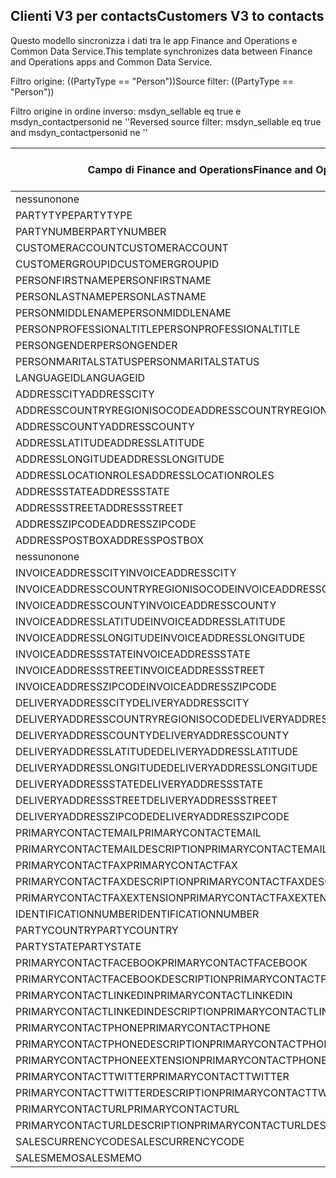 ## <a name="customers-v3-to-contacts"></a><span data-ttu-id="af4f1-101">Clienti V3 per contacts</span><span class="sxs-lookup"><span data-stu-id="af4f1-101">Customers V3 to contacts</span></span>

<span data-ttu-id="af4f1-102">Questo modello sincronizza i dati tra le app Finance and Operations e Common Data Service.</span><span class="sxs-lookup"><span data-stu-id="af4f1-102">This template synchronizes data between Finance and Operations apps and Common Data Service.</span></span>

<span data-ttu-id="af4f1-103">Filtro origine: ((PartyType == "Person"))</span><span class="sxs-lookup"><span data-stu-id="af4f1-103">Source filter: ((PartyType == "Person"))</span></span>

<span data-ttu-id="af4f1-104">Filtro origine in ordine inverso: msdyn_sellable eq true e msdyn_contactpersonid ne ''</span><span class="sxs-lookup"><span data-stu-id="af4f1-104">Reversed source filter: msdyn_sellable eq true  and msdyn_contactpersonid ne ''</span></span>

<span data-ttu-id="af4f1-105">Campo di Finance and Operations</span><span class="sxs-lookup"><span data-stu-id="af4f1-105">Finance and Operations field</span></span> | <span data-ttu-id="af4f1-106">Tipo di mappa</span><span class="sxs-lookup"><span data-stu-id="af4f1-106">Map type</span></span> | <span data-ttu-id="af4f1-107">Altro campo di Dynamics 365</span><span class="sxs-lookup"><span data-stu-id="af4f1-107">Other Dynamics 365 field</span></span> | <span data-ttu-id="af4f1-108">Valore predefinito</span><span class="sxs-lookup"><span data-stu-id="af4f1-108">Default value</span></span>
---|---|---|---
<span data-ttu-id="af4f1-109">nessuno</span><span class="sxs-lookup"><span data-stu-id="af4f1-109">none</span></span> | >> | <span data-ttu-id="af4f1-110">msdyn_sellable</span><span class="sxs-lookup"><span data-stu-id="af4f1-110">msdyn_sellable</span></span> | <span data-ttu-id="af4f1-111">True</span><span class="sxs-lookup"><span data-stu-id="af4f1-111">True</span></span>
<span data-ttu-id="af4f1-112">PARTYTYPE</span><span class="sxs-lookup"><span data-stu-id="af4f1-112">PARTYTYPE</span></span> | << | <span data-ttu-id="af4f1-113">nessuno</span><span class="sxs-lookup"><span data-stu-id="af4f1-113">none</span></span> | <span data-ttu-id="af4f1-114">Person</span><span class="sxs-lookup"><span data-stu-id="af4f1-114">Person</span></span>
<span data-ttu-id="af4f1-115">PARTYNUMBER</span><span class="sxs-lookup"><span data-stu-id="af4f1-115">PARTYNUMBER</span></span> | = | <span data-ttu-id="af4f1-116">msdyn_partynumber</span><span class="sxs-lookup"><span data-stu-id="af4f1-116">msdyn_partynumber</span></span> | 
<span data-ttu-id="af4f1-117">CUSTOMERACCOUNT</span><span class="sxs-lookup"><span data-stu-id="af4f1-117">CUSTOMERACCOUNT</span></span> | = | <span data-ttu-id="af4f1-118">msdyn_contactpersonid</span><span class="sxs-lookup"><span data-stu-id="af4f1-118">msdyn_contactpersonid</span></span> | 
<span data-ttu-id="af4f1-119">CUSTOMERGROUPID</span><span class="sxs-lookup"><span data-stu-id="af4f1-119">CUSTOMERGROUPID</span></span> | = | <span data-ttu-id="af4f1-120">msdyn_customergroupid.msdyn_groupid</span><span class="sxs-lookup"><span data-stu-id="af4f1-120">msdyn_customergroupid.msdyn_groupid</span></span> | 
<span data-ttu-id="af4f1-121">PERSONFIRSTNAME</span><span class="sxs-lookup"><span data-stu-id="af4f1-121">PERSONFIRSTNAME</span></span> | = | <span data-ttu-id="af4f1-122">firstname</span><span class="sxs-lookup"><span data-stu-id="af4f1-122">firstname</span></span> | 
<span data-ttu-id="af4f1-123">PERSONLASTNAME</span><span class="sxs-lookup"><span data-stu-id="af4f1-123">PERSONLASTNAME</span></span> | = | <span data-ttu-id="af4f1-124">lastname</span><span class="sxs-lookup"><span data-stu-id="af4f1-124">lastname</span></span> | 
<span data-ttu-id="af4f1-125">PERSONMIDDLENAME</span><span class="sxs-lookup"><span data-stu-id="af4f1-125">PERSONMIDDLENAME</span></span> | = | <span data-ttu-id="af4f1-126">middlename</span><span class="sxs-lookup"><span data-stu-id="af4f1-126">middlename</span></span> | 
<span data-ttu-id="af4f1-127">PERSONPROFESSIONALTITLE</span><span class="sxs-lookup"><span data-stu-id="af4f1-127">PERSONPROFESSIONALTITLE</span></span> | = | <span data-ttu-id="af4f1-128">jobtitle</span><span class="sxs-lookup"><span data-stu-id="af4f1-128">jobtitle</span></span> | 
<span data-ttu-id="af4f1-129">PERSONGENDER</span><span class="sxs-lookup"><span data-stu-id="af4f1-129">PERSONGENDER</span></span> | >< | <span data-ttu-id="af4f1-130">gendercode</span><span class="sxs-lookup"><span data-stu-id="af4f1-130">gendercode</span></span> | 
<span data-ttu-id="af4f1-131">PERSONMARITALSTATUS</span><span class="sxs-lookup"><span data-stu-id="af4f1-131">PERSONMARITALSTATUS</span></span> | >< | <span data-ttu-id="af4f1-132">familystatuscode</span><span class="sxs-lookup"><span data-stu-id="af4f1-132">familystatuscode</span></span> | 
<span data-ttu-id="af4f1-133">LANGUAGEID</span><span class="sxs-lookup"><span data-stu-id="af4f1-133">LANGUAGEID</span></span> | << | <span data-ttu-id="af4f1-134">nessuno</span><span class="sxs-lookup"><span data-stu-id="af4f1-134">none</span></span> | <span data-ttu-id="af4f1-135">en-us</span><span class="sxs-lookup"><span data-stu-id="af4f1-135">en-us</span></span>
<span data-ttu-id="af4f1-136">ADDRESSCITY</span><span class="sxs-lookup"><span data-stu-id="af4f1-136">ADDRESSCITY</span></span> | = | <span data-ttu-id="af4f1-137">address1_city</span><span class="sxs-lookup"><span data-stu-id="af4f1-137">address1_city</span></span> | 
<span data-ttu-id="af4f1-138">ADDRESSCOUNTRYREGIONISOCODE</span><span class="sxs-lookup"><span data-stu-id="af4f1-138">ADDRESSCOUNTRYREGIONISOCODE</span></span> | = | <span data-ttu-id="af4f1-139">address1_country</span><span class="sxs-lookup"><span data-stu-id="af4f1-139">address1_country</span></span> | 
<span data-ttu-id="af4f1-140">ADDRESSCOUNTY</span><span class="sxs-lookup"><span data-stu-id="af4f1-140">ADDRESSCOUNTY</span></span> | = | <span data-ttu-id="af4f1-141">address1_county</span><span class="sxs-lookup"><span data-stu-id="af4f1-141">address1_county</span></span> | 
<span data-ttu-id="af4f1-142">ADDRESSLATITUDE</span><span class="sxs-lookup"><span data-stu-id="af4f1-142">ADDRESSLATITUDE</span></span> | > | <span data-ttu-id="af4f1-143">address1_latitude</span><span class="sxs-lookup"><span data-stu-id="af4f1-143">address1_latitude</span></span> | 
<span data-ttu-id="af4f1-144">ADDRESSLONGITUDE</span><span class="sxs-lookup"><span data-stu-id="af4f1-144">ADDRESSLONGITUDE</span></span> | > | <span data-ttu-id="af4f1-145">address1_longitude</span><span class="sxs-lookup"><span data-stu-id="af4f1-145">address1_longitude</span></span> | 
<span data-ttu-id="af4f1-146">ADDRESSLOCATIONROLES</span><span class="sxs-lookup"><span data-stu-id="af4f1-146">ADDRESSLOCATIONROLES</span></span> | << | <span data-ttu-id="af4f1-147">nessuno</span><span class="sxs-lookup"><span data-stu-id="af4f1-147">none</span></span> | <span data-ttu-id="af4f1-148">Business</span><span class="sxs-lookup"><span data-stu-id="af4f1-148">Business</span></span>
<span data-ttu-id="af4f1-149">ADDRESSSTATE</span><span class="sxs-lookup"><span data-stu-id="af4f1-149">ADDRESSSTATE</span></span> | = | <span data-ttu-id="af4f1-150">address1_stateorprovince</span><span class="sxs-lookup"><span data-stu-id="af4f1-150">address1_stateorprovince</span></span> | 
<span data-ttu-id="af4f1-151">ADDRESSSTREET</span><span class="sxs-lookup"><span data-stu-id="af4f1-151">ADDRESSSTREET</span></span> | = | <span data-ttu-id="af4f1-152">address1_line1</span><span class="sxs-lookup"><span data-stu-id="af4f1-152">address1_line1</span></span> | 
<span data-ttu-id="af4f1-153">ADDRESSZIPCODE</span><span class="sxs-lookup"><span data-stu-id="af4f1-153">ADDRESSZIPCODE</span></span> | = | <span data-ttu-id="af4f1-154">address1_postalcode</span><span class="sxs-lookup"><span data-stu-id="af4f1-154">address1_postalcode</span></span> | 
<span data-ttu-id="af4f1-155">ADDRESSPOSTBOX</span><span class="sxs-lookup"><span data-stu-id="af4f1-155">ADDRESSPOSTBOX</span></span> | = | <span data-ttu-id="af4f1-156">address1_postofficebox</span><span class="sxs-lookup"><span data-stu-id="af4f1-156">address1_postofficebox</span></span> | 
<span data-ttu-id="af4f1-157">nessuno</span><span class="sxs-lookup"><span data-stu-id="af4f1-157">none</span></span> | >> | <span data-ttu-id="af4f1-158">address1_addresstypecode</span><span class="sxs-lookup"><span data-stu-id="af4f1-158">address1_addresstypecode</span></span> | <span data-ttu-id="af4f1-159">3</span><span class="sxs-lookup"><span data-stu-id="af4f1-159">3</span></span>
<span data-ttu-id="af4f1-160">INVOICEADDRESSCITY</span><span class="sxs-lookup"><span data-stu-id="af4f1-160">INVOICEADDRESSCITY</span></span> | = | <span data-ttu-id="af4f1-161">address2_city</span><span class="sxs-lookup"><span data-stu-id="af4f1-161">address2_city</span></span> | 
<span data-ttu-id="af4f1-162">INVOICEADDRESSCOUNTRYREGIONISOCODE</span><span class="sxs-lookup"><span data-stu-id="af4f1-162">INVOICEADDRESSCOUNTRYREGIONISOCODE</span></span> | = | <span data-ttu-id="af4f1-163">address2_country</span><span class="sxs-lookup"><span data-stu-id="af4f1-163">address2_country</span></span> | 
<span data-ttu-id="af4f1-164">INVOICEADDRESSCOUNTY</span><span class="sxs-lookup"><span data-stu-id="af4f1-164">INVOICEADDRESSCOUNTY</span></span> | = | <span data-ttu-id="af4f1-165">address2_county</span><span class="sxs-lookup"><span data-stu-id="af4f1-165">address2_county</span></span> | 
<span data-ttu-id="af4f1-166">INVOICEADDRESSLATITUDE</span><span class="sxs-lookup"><span data-stu-id="af4f1-166">INVOICEADDRESSLATITUDE</span></span> | > | <span data-ttu-id="af4f1-167">address2_latitude</span><span class="sxs-lookup"><span data-stu-id="af4f1-167">address2_latitude</span></span> | 
<span data-ttu-id="af4f1-168">INVOICEADDRESSLONGITUDE</span><span class="sxs-lookup"><span data-stu-id="af4f1-168">INVOICEADDRESSLONGITUDE</span></span> | > | <span data-ttu-id="af4f1-169">address2_longitude</span><span class="sxs-lookup"><span data-stu-id="af4f1-169">address2_longitude</span></span> | 
<span data-ttu-id="af4f1-170">INVOICEADDRESSSTATE</span><span class="sxs-lookup"><span data-stu-id="af4f1-170">INVOICEADDRESSSTATE</span></span> | = | <span data-ttu-id="af4f1-171">address2_stateorprovince</span><span class="sxs-lookup"><span data-stu-id="af4f1-171">address2_stateorprovince</span></span> | 
<span data-ttu-id="af4f1-172">INVOICEADDRESSSTREET</span><span class="sxs-lookup"><span data-stu-id="af4f1-172">INVOICEADDRESSSTREET</span></span> | = | <span data-ttu-id="af4f1-173">address2_line1</span><span class="sxs-lookup"><span data-stu-id="af4f1-173">address2_line1</span></span> | 
<span data-ttu-id="af4f1-174">INVOICEADDRESSZIPCODE</span><span class="sxs-lookup"><span data-stu-id="af4f1-174">INVOICEADDRESSZIPCODE</span></span> | = | <span data-ttu-id="af4f1-175">address2_postalcode</span><span class="sxs-lookup"><span data-stu-id="af4f1-175">address2_postalcode</span></span> | 
<span data-ttu-id="af4f1-176">DELIVERYADDRESSCITY</span><span class="sxs-lookup"><span data-stu-id="af4f1-176">DELIVERYADDRESSCITY</span></span> | = | <span data-ttu-id="af4f1-177">address3_city</span><span class="sxs-lookup"><span data-stu-id="af4f1-177">address3_city</span></span> | 
<span data-ttu-id="af4f1-178">DELIVERYADDRESSCOUNTRYREGIONISOCODE</span><span class="sxs-lookup"><span data-stu-id="af4f1-178">DELIVERYADDRESSCOUNTRYREGIONISOCODE</span></span> | = | <span data-ttu-id="af4f1-179">address3_country</span><span class="sxs-lookup"><span data-stu-id="af4f1-179">address3_country</span></span> | 
<span data-ttu-id="af4f1-180">DELIVERYADDRESSCOUNTY</span><span class="sxs-lookup"><span data-stu-id="af4f1-180">DELIVERYADDRESSCOUNTY</span></span> | = | <span data-ttu-id="af4f1-181">address3_county</span><span class="sxs-lookup"><span data-stu-id="af4f1-181">address3_county</span></span> | 
<span data-ttu-id="af4f1-182">DELIVERYADDRESSLATITUDE</span><span class="sxs-lookup"><span data-stu-id="af4f1-182">DELIVERYADDRESSLATITUDE</span></span> | > | <span data-ttu-id="af4f1-183">address3_latitude</span><span class="sxs-lookup"><span data-stu-id="af4f1-183">address3_latitude</span></span> | 
<span data-ttu-id="af4f1-184">DELIVERYADDRESSLONGITUDE</span><span class="sxs-lookup"><span data-stu-id="af4f1-184">DELIVERYADDRESSLONGITUDE</span></span> | >> | <span data-ttu-id="af4f1-185">address3_longitude</span><span class="sxs-lookup"><span data-stu-id="af4f1-185">address3_longitude</span></span> | 
<span data-ttu-id="af4f1-186">DELIVERYADDRESSSTATE</span><span class="sxs-lookup"><span data-stu-id="af4f1-186">DELIVERYADDRESSSTATE</span></span> | = | <span data-ttu-id="af4f1-187">address3_stateorprovince</span><span class="sxs-lookup"><span data-stu-id="af4f1-187">address3_stateorprovince</span></span> | 
<span data-ttu-id="af4f1-188">DELIVERYADDRESSSTREET</span><span class="sxs-lookup"><span data-stu-id="af4f1-188">DELIVERYADDRESSSTREET</span></span> | = | <span data-ttu-id="af4f1-189">address3_line1</span><span class="sxs-lookup"><span data-stu-id="af4f1-189">address3_line1</span></span> | 
<span data-ttu-id="af4f1-190">DELIVERYADDRESSZIPCODE</span><span class="sxs-lookup"><span data-stu-id="af4f1-190">DELIVERYADDRESSZIPCODE</span></span> | = | <span data-ttu-id="af4f1-191">address3_postalcode</span><span class="sxs-lookup"><span data-stu-id="af4f1-191">address3_postalcode</span></span> | 
<span data-ttu-id="af4f1-192">PRIMARYCONTACTEMAIL</span><span class="sxs-lookup"><span data-stu-id="af4f1-192">PRIMARYCONTACTEMAIL</span></span> | = | <span data-ttu-id="af4f1-193">emailaddress1</span><span class="sxs-lookup"><span data-stu-id="af4f1-193">emailaddress1</span></span> | 
<span data-ttu-id="af4f1-194">PRIMARYCONTACTEMAILDESCRIPTION</span><span class="sxs-lookup"><span data-stu-id="af4f1-194">PRIMARYCONTACTEMAILDESCRIPTION</span></span> | = | <span data-ttu-id="af4f1-195">msdyn_emailaddress1description</span><span class="sxs-lookup"><span data-stu-id="af4f1-195">msdyn_emailaddress1description</span></span> | 
<span data-ttu-id="af4f1-196">PRIMARYCONTACTFAX</span><span class="sxs-lookup"><span data-stu-id="af4f1-196">PRIMARYCONTACTFAX</span></span> | = | <span data-ttu-id="af4f1-197">fax</span><span class="sxs-lookup"><span data-stu-id="af4f1-197">fax</span></span> | 
<span data-ttu-id="af4f1-198">PRIMARYCONTACTFAXDESCRIPTION</span><span class="sxs-lookup"><span data-stu-id="af4f1-198">PRIMARYCONTACTFAXDESCRIPTION</span></span> | = | <span data-ttu-id="af4f1-199">msdyn_faxdescription</span><span class="sxs-lookup"><span data-stu-id="af4f1-199">msdyn_faxdescription</span></span> | 
<span data-ttu-id="af4f1-200">PRIMARYCONTACTFAXEXTENSION</span><span class="sxs-lookup"><span data-stu-id="af4f1-200">PRIMARYCONTACTFAXEXTENSION</span></span> | = | <span data-ttu-id="af4f1-201">msdyn_faxextension</span><span class="sxs-lookup"><span data-stu-id="af4f1-201">msdyn_faxextension</span></span> | 
<span data-ttu-id="af4f1-202">IDENTIFICATIONNUMBER</span><span class="sxs-lookup"><span data-stu-id="af4f1-202">IDENTIFICATIONNUMBER</span></span> | = | <span data-ttu-id="af4f1-203">msdyn_identificationnumber</span><span class="sxs-lookup"><span data-stu-id="af4f1-203">msdyn_identificationnumber</span></span> | 
<span data-ttu-id="af4f1-204">PARTYCOUNTRY</span><span class="sxs-lookup"><span data-stu-id="af4f1-204">PARTYCOUNTRY</span></span> | = | <span data-ttu-id="af4f1-205">msdyn_partycountry</span><span class="sxs-lookup"><span data-stu-id="af4f1-205">msdyn_partycountry</span></span> | 
<span data-ttu-id="af4f1-206">PARTYSTATE</span><span class="sxs-lookup"><span data-stu-id="af4f1-206">PARTYSTATE</span></span> | = | <span data-ttu-id="af4f1-207">msdyn_partystateprovince</span><span class="sxs-lookup"><span data-stu-id="af4f1-207">msdyn_partystateprovince</span></span> | 
<span data-ttu-id="af4f1-208">PRIMARYCONTACTFACEBOOK</span><span class="sxs-lookup"><span data-stu-id="af4f1-208">PRIMARYCONTACTFACEBOOK</span></span> | = | <span data-ttu-id="af4f1-209">msdyn_primaryfacebookid</span><span class="sxs-lookup"><span data-stu-id="af4f1-209">msdyn_primaryfacebookid</span></span> | 
<span data-ttu-id="af4f1-210">PRIMARYCONTACTFACEBOOKDESCRIPTION</span><span class="sxs-lookup"><span data-stu-id="af4f1-210">PRIMARYCONTACTFACEBOOKDESCRIPTION</span></span> | = | <span data-ttu-id="af4f1-211">msdyn_primaryfacebookdescription</span><span class="sxs-lookup"><span data-stu-id="af4f1-211">msdyn_primaryfacebookdescription</span></span> | 
<span data-ttu-id="af4f1-212">PRIMARYCONTACTLINKEDIN</span><span class="sxs-lookup"><span data-stu-id="af4f1-212">PRIMARYCONTACTLINKEDIN</span></span> | = | <span data-ttu-id="af4f1-213">msdyn_primaryinkedinid</span><span class="sxs-lookup"><span data-stu-id="af4f1-213">msdyn_primaryinkedinid</span></span> | 
<span data-ttu-id="af4f1-214">PRIMARYCONTACTLINKEDINDESCRIPTION</span><span class="sxs-lookup"><span data-stu-id="af4f1-214">PRIMARYCONTACTLINKEDINDESCRIPTION</span></span> | = | <span data-ttu-id="af4f1-215">msdyn_primarylinkedindescrption</span><span class="sxs-lookup"><span data-stu-id="af4f1-215">msdyn_primarylinkedindescrption</span></span> | 
<span data-ttu-id="af4f1-216">PRIMARYCONTACTPHONE</span><span class="sxs-lookup"><span data-stu-id="af4f1-216">PRIMARYCONTACTPHONE</span></span> | = | <span data-ttu-id="af4f1-217">telephone1</span><span class="sxs-lookup"><span data-stu-id="af4f1-217">telephone1</span></span> | 
<span data-ttu-id="af4f1-218">PRIMARYCONTACTPHONEDESCRIPTION</span><span class="sxs-lookup"><span data-stu-id="af4f1-218">PRIMARYCONTACTPHONEDESCRIPTION</span></span> | = | <span data-ttu-id="af4f1-219">msdyn_telephone1description</span><span class="sxs-lookup"><span data-stu-id="af4f1-219">msdyn_telephone1description</span></span> | 
<span data-ttu-id="af4f1-220">PRIMARYCONTACTPHONEEXTENSION</span><span class="sxs-lookup"><span data-stu-id="af4f1-220">PRIMARYCONTACTPHONEEXTENSION</span></span> | = | <span data-ttu-id="af4f1-221">msdyn_telephone1extension</span><span class="sxs-lookup"><span data-stu-id="af4f1-221">msdyn_telephone1extension</span></span> | 
<span data-ttu-id="af4f1-222">PRIMARYCONTACTTWITTER</span><span class="sxs-lookup"><span data-stu-id="af4f1-222">PRIMARYCONTACTTWITTER</span></span> | = | <span data-ttu-id="af4f1-223">msdyn_primarytwitterid</span><span class="sxs-lookup"><span data-stu-id="af4f1-223">msdyn_primarytwitterid</span></span> | 
<span data-ttu-id="af4f1-224">PRIMARYCONTACTTWITTERDESCRIPTION</span><span class="sxs-lookup"><span data-stu-id="af4f1-224">PRIMARYCONTACTTWITTERDESCRIPTION</span></span> | = | <span data-ttu-id="af4f1-225">msdyn_primarytwitteriddescription</span><span class="sxs-lookup"><span data-stu-id="af4f1-225">msdyn_primarytwitteriddescription</span></span> | 
<span data-ttu-id="af4f1-226">PRIMARYCONTACTURL</span><span class="sxs-lookup"><span data-stu-id="af4f1-226">PRIMARYCONTACTURL</span></span> | = | <span data-ttu-id="af4f1-227">websiteurl</span><span class="sxs-lookup"><span data-stu-id="af4f1-227">websiteurl</span></span> | 
<span data-ttu-id="af4f1-228">PRIMARYCONTACTURLDESCRIPTION</span><span class="sxs-lookup"><span data-stu-id="af4f1-228">PRIMARYCONTACTURLDESCRIPTION</span></span> | = | <span data-ttu-id="af4f1-229">msdyn_websiteurldescription</span><span class="sxs-lookup"><span data-stu-id="af4f1-229">msdyn_websiteurldescription</span></span> | 
<span data-ttu-id="af4f1-230">SALESCURRENCYCODE</span><span class="sxs-lookup"><span data-stu-id="af4f1-230">SALESCURRENCYCODE</span></span> | = | <span data-ttu-id="af4f1-231">transactioncurrencyid.isocurrencycode</span><span class="sxs-lookup"><span data-stu-id="af4f1-231">transactioncurrencyid.isocurrencycode</span></span> | 
<span data-ttu-id="af4f1-232">SALESMEMO</span><span class="sxs-lookup"><span data-stu-id="af4f1-232">SALESMEMO</span></span> | = | <span data-ttu-id="af4f1-233">description</span><span class="sxs-lookup"><span data-stu-id="af4f1-233">description</span></span> | 
